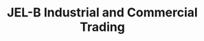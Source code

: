---
title: "JEL-B Industrial and Commercial Trading"
url: /cabuyao/jel-b-industrial-and-commercial-trading/
shop: Eisenwaren
---